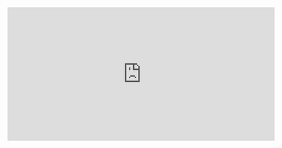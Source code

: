 <iframe src="http://www.homejjang.com" frameborder="0" width="600" height="300" marginwidth="0" marginheight="0">
